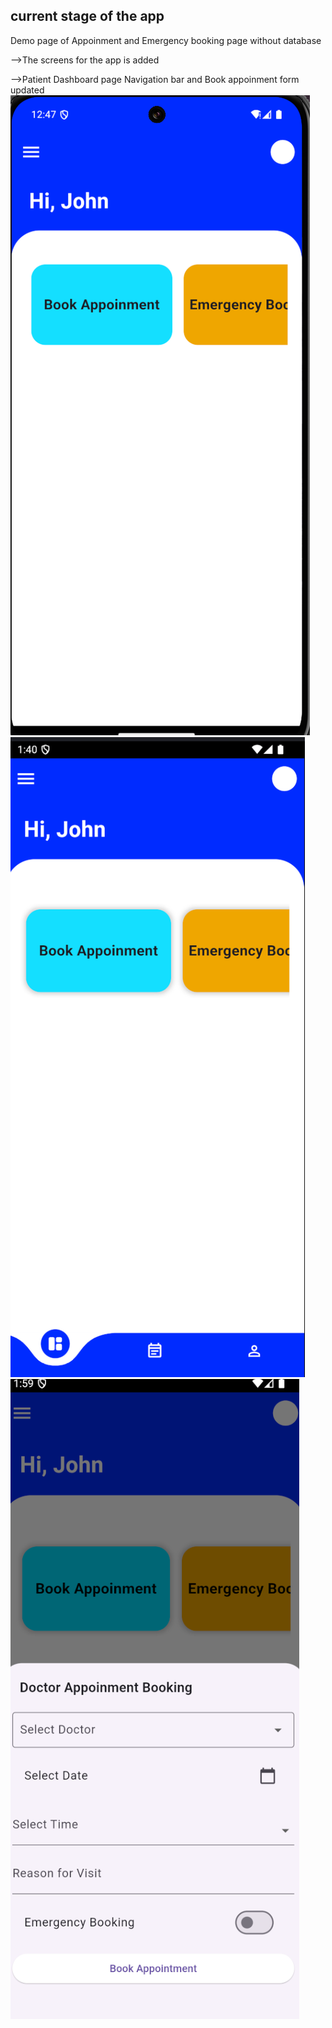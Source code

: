 ## current stage of the app

Demo page of Appoinment and Emergency booking page without database

-->The screens for the app is added

-->Patient Dashboard page Navigation bar and Book appoinment form updated
![alt text](image.png)
![alt text](image-2.png)
![alt text](image-1.png)
